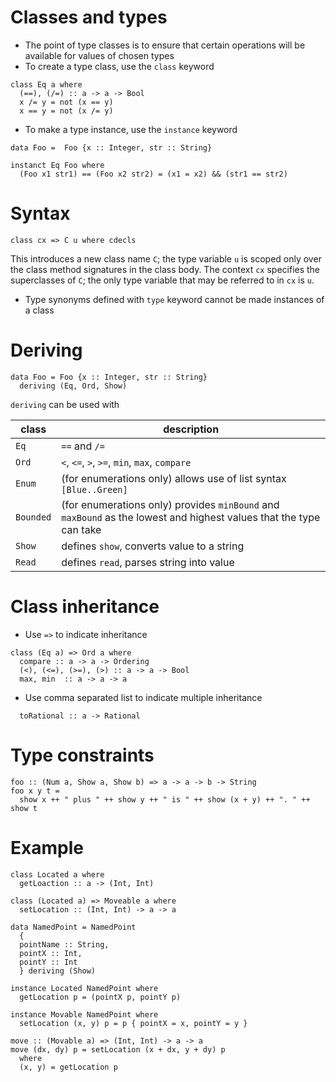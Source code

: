 # Classes and types
* The point of type classes is to ensure that certain operations will be
	available for values of chosen types
* To create a type class, use the `class` keyword
```
class Eq a where
  (==), (/=) :: a -> a -> Bool
  x /= y = not (x == y)
  x == y = not (x /= y)
```
* To make a type instance, use the `instance` keyword
```
data Foo =  Foo {x :: Integer, str :: String}

instanct Eq Foo where
  (Foo x1 str1) == (Foo x2 str2) = (x1 = x2) && (str1 == str2)
```
# Syntax
```
class cx => C u where cdecls
```
This introduces a new class name `C`; the type variable `u` is scoped only over
the class method signatures in the class body. The context `cx` specifies the
superclasses of `C`; the only type variable that may be referred to in `cx` is
`u`.

* Type synonyms defined with `type` keyword cannot be made instances of a class
# Deriving
```
data Foo = Foo {x :: Integer, str :: String}
  deriving (Eq, Ord, Show)
```
`deriving` can be used with

|    class    |    description    |
|    -----    |    -----------    |
|     `Eq`    | `==` and `/=`     |
|    `Ord`    | `<`, `<=`, `>`, `>=`, `min`, `max`, `compare` |
|    `Enum`   | (for enumerations only) allows use of list syntax `[Blue..Green]`  |
|  `Bounded`  | (for enumerations only) provides `minBound` and `maxBound` as the lowest and highest values that the type can take 
|   `Show`    | defines `show`, converts value to a string  |
|   `Read`    | defines `read`, parses string into value   |

# Class inheritance
* Use `=>` to indicate inheritance
```
class (Eq a) => Ord a where
  compare :: a -> a -> Ordering
  (<), (<=), (>=), (>) :: a -> a -> Bool
  max, min  :: a -> a -> a
```
* Use comma separated list to indicate multiple inheritance
``` class (Num a, Ord a) => Real a where
  toRational :: a -> Rational
```
# Type constraints
```
foo :: (Num a, Show a, Show b) => a -> a -> b -> String
foo x y t =
  show x ++ " plus " ++ show y ++ " is " ++ show (x + y) ++ ". " ++ show t
```
# Example
```
class Located a where
  getLoaction :: a -> (Int, Int)

class (Located a) => Moveable a where
  setLocation :: (Int, Int) -> a -> a

data NamedPoint = NamedPoint
  {
  pointName :: String,
  pointX :: Int,
  pointY :: Int
  } deriving (Show)

instance Located NamedPoint where
  getLocation p = (pointX p, pointY p)

instance Movable NamedPoint where
  setLocation (x, y) p = p { pointX = x, pointY = y }

move :: (Movable a) => (Int, Int) -> a -> a
move (dx, dy) p = setLocation (x + dx, y + dy) p
  where
  (x, y) = getLocation p
```
